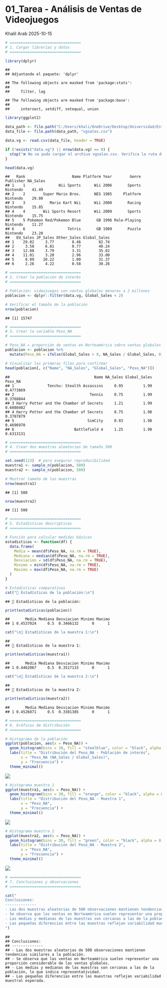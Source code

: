 01_Tarea - Análisis de Ventas de Videojuegos
================
Khalil Arab
2025-10-15

``` r
# ================================
# 1. Cargar librerías y datos
# ================================

library(dplyr)
```

    ## 
    ## Adjuntando el paquete: 'dplyr'

    ## The following objects are masked from 'package:stats':
    ## 
    ##     filter, lag

    ## The following objects are masked from 'package:base':
    ## 
    ##     intersect, setdiff, setequal, union

``` r
library(ggplot2)

data_path <- file.path("C:/Users/khali/OneDrive/Desktop/Universidad/Estadistica")
data_file <- file.path(data_path, "vgsales.csv")

data.vg <- read.csv(data_file, header = TRUE)

if (!exists("data.vg") || nrow(data.vg) == 0) {
  stop("❌ No se pudo cargar el archivo vgsales.csv. Verifica la ruta del archivo.")
}

head(data.vg)
```

    ##   Rank                     Name Platform Year        Genre Publisher NA_Sales
    ## 1    1               Wii Sports      Wii 2006       Sports  Nintendo    41.49
    ## 2    2        Super Mario Bros.      NES 1985     Platform  Nintendo    29.08
    ## 3    3           Mario Kart Wii      Wii 2008       Racing  Nintendo    15.85
    ## 4    4        Wii Sports Resort      Wii 2009       Sports  Nintendo    15.75
    ## 5    5 Pokemon Red/Pokemon Blue       GB 1996 Role-Playing  Nintendo    11.27
    ## 6    6                   Tetris       GB 1989       Puzzle  Nintendo    23.20
    ##   EU_Sales JP_Sales Other_Sales Global_Sales
    ## 1    29.02     3.77        8.46        82.74
    ## 2     3.58     6.81        0.77        40.24
    ## 3    12.88     3.79        3.31        35.82
    ## 4    11.01     3.28        2.96        33.00
    ## 5     8.89    10.22        1.00        31.37
    ## 6     2.26     4.22        0.58        30.26

``` r
# ================================
# 2. Crear la población de interés
# ================================

# Población: videojuegos con ventas globales menores a 2 millones
poblacion <- dplyr::filter(data.vg, Global_Sales < 2)

# Verificar el tamaño de la población
nrow(poblacion)
```

    ## [1] 15747

``` r
# ================================
# 3. Crear la variable Peso_NA
# ================================

# Peso_NA = proporción de ventas en Norteamérica sobre ventas globales
poblacion <- poblacion %>%
  mutate(Peso_NA = ifelse(Global_Sales > 0, NA_Sales / Global_Sales, 0))

# Visualizar las primeras filas para confirmar
head(poblacion[, c("Name", "NA_Sales", "Global_Sales", "Peso_NA")])
```

    ##                                      Name NA_Sales Global_Sales   Peso_NA
    ## 1               Tenchu: Stealth Assassins     0.95         1.99 0.4773869
    ## 2                                  Tennis     0.75         1.99 0.3768844
    ## 3 Harry Potter and the Chamber of Secrets     1.21         1.99 0.6080402
    ## 4 Harry Potter and the Chamber of Secrets     0.75         1.98 0.3787879
    ## 5                                 SimCity     0.93         1.98 0.4696970
    ## 6                           Battlefield 4     1.25         1.98 0.6313131

``` r
# ================================
# 4. Crear dos muestras aleatorias de tamaño 500
# ================================

set.seed(123)  # para asegurar reproducibilidad
muestra1 <- sample_n(poblacion, 500)
muestra2 <- sample_n(poblacion, 500)

# Mostrar tamaño de las muestras
nrow(muestra1)
```

    ## [1] 500

``` r
nrow(muestra2)
```

    ## [1] 500

``` r
# ================================
# 5. Estadísticas descriptivas
# ================================

# Función para calcular medidas básicas
estadisticas <- function(df) {
  data.frame(
    Media = mean(df$Peso_NA, na.rm = TRUE),
    Mediana = median(df$Peso_NA, na.rm = TRUE),
    Desviacion = sd(df$Peso_NA, na.rm = TRUE),
    Minimo = min(df$Peso_NA, na.rm = TRUE),
    Maximo = max(df$Peso_NA, na.rm = TRUE)
  )
}

# Estadísticas comparativas
cat("📌 Estadísticas de la población:\n")
```

    ## 📌 Estadísticas de la población:

``` r
print(estadisticas(poblacion))
```

    ##       Media Mediana Desviacion Minimo Maximo
    ## 1 0.4537024     0.5  0.3466132      0      1

``` r
cat("\n📌 Estadísticas de la muestra 1:\n")
```

    ## 
    ## 📌 Estadísticas de la muestra 1:

``` r
print(estadisticas(muestra1))
```

    ##       Media Mediana Desviacion Minimo Maximo
    ## 1 0.4462067     0.5  0.3517133      0      1

``` r
cat("\n📌 Estadísticas de la muestra 2:\n")
```

    ## 
    ## 📌 Estadísticas de la muestra 2:

``` r
print(estadisticas(muestra2))
```

    ##       Media Mediana Desviacion Minimo Maximo
    ## 1 0.4526871     0.5  0.3381385      0      1

``` r
# ================================
# 6. Gráficos de distribución
# ================================

# Histograma de la población
ggplot(poblacion, aes(x = Peso_NA)) +
  geom_histogram(bins = 30, fill = "steelblue", color = "black", alpha = 0.6) +
  labs(title = "Distribución del Peso_NA - Población de interés",
       x = "Peso_NA (NA_Sales / Global_Sales)",
       y = "Frecuencia") +
  theme_minimal()
```

![](Analisis_Ventas_Videojuegos_files/figure-gfm/unnamed-chunk-6-1.png)<!-- -->

``` r
# Histograma muestra 1
ggplot(muestra1, aes(x = Peso_NA)) +
  geom_histogram(bins = 30, fill = "orange", color = "black", alpha = 0.6) +
  labs(title = "Distribución del Peso_NA - Muestra 1",
       x = "Peso_NA",
       y = "Frecuencia") +
  theme_minimal()
```

![](Analisis_Ventas_Videojuegos_files/figure-gfm/unnamed-chunk-7-1.png)<!-- -->

``` r
# Histograma muestra 2
ggplot(muestra2, aes(x = Peso_NA)) +
  geom_histogram(bins = 30, fill = "green", color = "black", alpha = 0.6) +
  labs(title = "Distribución del Peso_NA - Muestra 2",
       x = "Peso_NA",
       y = "Frecuencia") +
  theme_minimal()
```

![](Analisis_Ventas_Videojuegos_files/figure-gfm/unnamed-chunk-8-1.png)<!-- -->

``` r
# ================================
# 7. Conclusiones y observaciones
# ================================

cat("
Conclusiones:
--------------
- Las dos muestras aleatorias de 500 observaciones mantienen tendencias similares a la población.
- Se observa que las ventas en Norteamérica suelen representar una proporción considerable de las ventas globales.
- Las medias y medianas de las muestras son cercanas a las de la población, lo que indica representatividad.
- Las pequeñas diferencias entre las muestras reflejan variabilidad muestral esperada.
")
```

    ## 
    ## Conclusiones:
    ## --------------
    ## - Las dos muestras aleatorias de 500 observaciones mantienen tendencias similares a la población.
    ## - Se observa que las ventas en Norteamérica suelen representar una proporción considerable de las ventas globales.
    ## - Las medias y medianas de las muestras son cercanas a las de la población, lo que indica representatividad.
    ## - Las pequeñas diferencias entre las muestras reflejan variabilidad muestral esperada.
